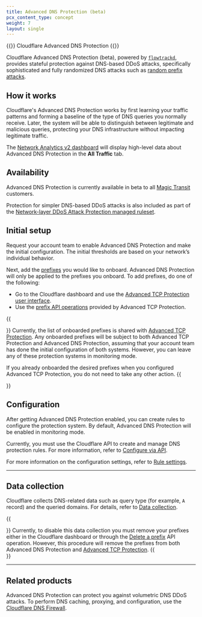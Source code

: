 ```yaml
---
title: Advanced DNS Protection (beta)
pcx_content_type: concept
weight: 7
layout: single
---
```


{{<heading-pill style="beta">}} Cloudflare Advanced DNS Protection {{</heading-pill>}}

Cloudflare Advanced DNS Protection (beta), powered by [`flowtrackd`](https://blog.cloudflare.com/announcing-flowtrackd/), provides stateful protection against DNS-based DDoS attacks, specifically sophisticated and fully randomized DNS attacks such as [random prefix attacks](/dns/dns-firewall/random-prefix-attacks/about/).

## How it works

Cloudflare's Advanced DNS Protection works by first learning your traffic patterns and forming a baseline of the type of DNS queries you normally receive. Later, the system will be able to distinguish between legitimate and malicious queries, protecting your DNS infrastructure without impacting legitimate traffic.

The [Network Analytics v2 dashboard](/analytics/network-analytics/) will display high-level data about Advanced DNS Protection in the **All Traffic** tab.

## Availability

Advanced DNS Protection is currently available in beta to all [Magic Transit](/magic-transit/) customers.

Protection for simpler DNS-based DDoS attacks is also included as part of the [Network-layer DDoS Attack Protection managed ruleset](/ddos-protection/managed-rulesets/network/).

## Initial setup

Request your account team to enable Advanced DNS Protection and make the initial configuration. The initial thresholds are based on your network’s individual behavior.

Next, add the [prefixes](/ddos-protection/tcp-protection/concepts/#prefixes) you would like to onboard. Advanced DNS Protection will only be applied to the prefixes you onboard. To add prefixes, do one of the following:

* Go to the Cloudflare dashboard and use the [Advanced TCP Protection user interface](/ddos-protection/tcp-protection/how-to/add-prefix/).
* Use the [prefix API operations](/ddos-protection/tcp-protection/api/#prefix-operations) provided by Advanced TCP Protection.

{{<Aside type="warning">}}
Currently, the list of onboarded prefixes is shared with [Advanced TCP Protection](/ddos-protection/tcp-protection/). Any onboarded prefixes will be subject to both Advanced TCP Protection and Advanced DNS Protection, assuming that your account team has done the initial configuration of both systems. However, you can leave any of these protection systems in monitoring mode.

If you already onboarded the desired prefixes when you configured Advanced TCP Protection, you do not need to take any other action.
{{</Aside>}}

## Configuration

After getting Advanced DNS Protection enabled, you can create rules to configure the protection system. By default, Advanced DNS Protection will be enabled in monitoring mode.

Currently, you must use the Cloudflare API to create and manage DNS protection rules. For more information, refer to [Configure via API](/ddos-protection/dns-protection/api/).

For more information on the configuration settings, refer to [Rule settings](/ddos-protection/dns-protection/settings/).

---

## Data collection

Cloudflare collects DNS-related data such as query type (for example, `A` record) and the queried domains. For details, refer to [Data collection](/analytics/network-analytics/reference/data-collection/).

{{<Aside type="warning">}}
Currently, to disable this data collection you must remove your prefixes either in the Cloudflare dashboard or through the [Delete a prefix](/ddos-protection/tcp-protection/api/#prefix-operations) API operation. However, this procedure will remove the prefixes from both Advanced DNS Protection and [Advanced TCP Protection](/ddos-protection/tcp-protection/).
{{</Aside>}}

---

## Related products

Advanced DNS Protection can protect you against volumetric DNS DDoS attacks. To perform DNS caching, proxying, and configuration, use the [Cloudflare DNS Firewall](/dns/dns-firewall/).
